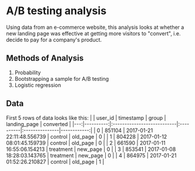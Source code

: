 # A/B testing analysis

Using data from an e-commerce website, this analysis looks at whether a new landing page was effective at getting more visitors to "convert", i.e. decide to pay for a company's product.

## Methods of Analysis

1. Probability
2. Bootstrapping a sample for A/B testing
3. Logistic regression

## Data

First 5 rows of data looks like this:
|    |   user_id | timestamp                  | group     | landing_page   |   converted |
|---:|----------:|:---------------------------|:----------|:---------------|------------:|
|  0 |    851104 | 2017-01-21 22:11:48.556739 | control   | old_page       |           0 |
|  1 |    804228 | 2017-01-12 08:01:45.159739 | control   | old_page       |           0 |
|  2 |    661590 | 2017-01-11 16:55:06.154213 | treatment | new_page       |           0 |
|  3 |    853541 | 2017-01-08 18:28:03.143765 | treatment | new_page       |           0 |
|  4 |    864975 | 2017-01-21 01:52:26.210827 | control   | old_page       |           1 |
